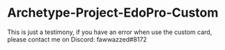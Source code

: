 # Archetype-Project-EdoPro-Custom

This is just a testimony, if you have an error when use the custom card, please contact me on Discord: fawwazzed#8172